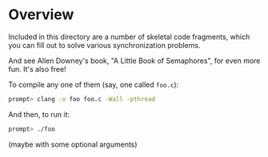 # Overview

Included in this directory are a number of skeletal code fragments, which you
can fill out to solve various synchronization problems.

And see Allen Downey's book, "A Little Book of Semaphores", for even more
fun. It's also free!

To compile any one of them (say, one called `foo.c`):

```sh
prompt> clang -o foo foo.c -Wall -pthread
```

And then, to run it:

```sh
prompt> ./foo
```

(maybe with some optional arguments)
